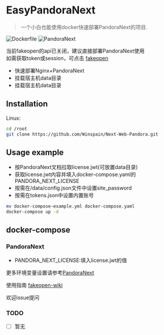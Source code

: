 # EasyPandoraNext

> 一个小白也能使用docker快速部署PandoraNext的项目.

![Dockerfile](https://img.shields.io/badge/Dockerfile-Nginx-blue
)
![PandoraNext](https://img.shields.io/badge/PandoraNext-8A2BE2
)

当前fakeopen的api已关闭，建议直接部署PandoraNext使用  
如需获取token或session，可点击 [fakeopen](https://ai.fakeopen.com/auth)
- 快速部署Nginx+PandoraNext
- 挂载宿主机data目录
- 挂载宿主机data目录

## Installation

Linux:

```sh
cd /root
git clone https://github.com/Winspain/Next-Web-Pandora.git
```

## Usage example

- 按PandoraNext文档拉取license.jwt(可放置data目录)
- 获取license.jwt内容并填入docker-compose.yaml的PANDORA_NEXT_LICENSE
- 按需在/data/config.json文件中设置site_password
- 按需在tokens.json中设置内置账号

```sh
mv docker-compose-example.yml docker-compose.yaml
docker-compose up -d
```

## docker-compose

### PandoraNext

- PANDORA_NEXT_LICENSE:填入license.jwt的值

更多环境变量设置请参考[PandoraNext](https://github.com/pandora-next/deploy)

使用指南 [fakeopen-wiki](https://fakeopen.org/PandoraNext/)

欢迎issue提问

### TODO

- [ ] 暂无